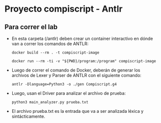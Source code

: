 
# Proyecto compiscript - Antlr

## Para correr el lab

* En esta carpeta (/antlr) deben crear un container interactivo en dónde van a correr los comandos de ANTLR:

  ```
  docker build --rm . -t compiscript-image
  ```

  ```
  docker run --rm -ti -v "${PWD}/program:/program" compiscript-image
  ```
  
* Luego de correr el comando de Docker, deberán de generar los archivos de Lexer y Parser de ANTLR con el siguiente comando:

  ```
  antlr -Dlanguage=Python3 -o ./gen Compiscript.g4
  ```
* Luego, usan el Driver para analizar el archivo de prueba:

  ```
  python3 main_analyzer.py prueba.txt
  ```
* El archivo prueba.txt es la entrada que va a ser analizada léxica y sintácticamente.

